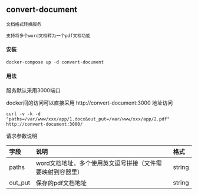 ## convert-document

```text
文档格式转换服务

支持将多个word文档转为一个pdf文档功能
```

#### 安装
```php
docker-compose up -d convert-document
```

#### 用法

服务默认采用3000端口

docker间的访问可以直接采用 http://convert-document:3000 地址访问

```shell
curl -v -k -d "paths=/var/www/xxx/app/1.docx&out_put=/var/www/xxx/app/2.pdf"  http://convert-document:3000/
```

请求参数说明

| 字段     | 说明                                        | 格式     |
|:-------|:------------------------------------------|:-------|
| paths | word文档地址，多个使用英文逗号拼接（文件需要映射到容器里）          | string |
| out_put | 保存的pdf文档地址                                | string |
